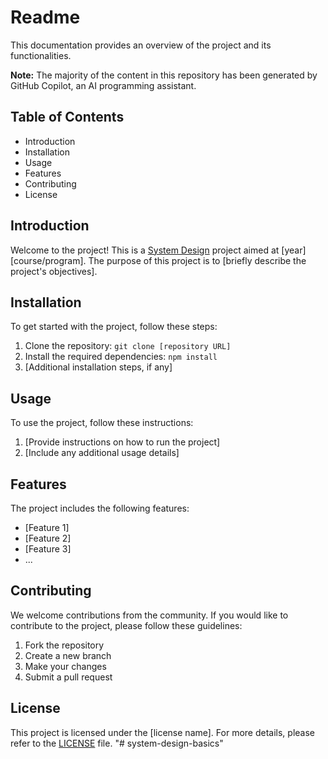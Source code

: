 # Readme

This documentation provides an overview of the project and its functionalities. 

**Note:** The majority of the content in this repository has been generated by GitHub Copilot, an AI programming assistant.

## Table of Contents

- Introduction
- Installation
- Usage
- Features
- Contributing
- License

## Introduction

Welcome to the project! This is a [System Design](https://en.wikipedia.org/wiki/System_design) project aimed at [year] [course/program]. The purpose of this project is to [briefly describe the project's objectives].

## Installation

To get started with the project, follow these steps:

1. Clone the repository: `git clone [repository URL]`
2. Install the required dependencies: `npm install`
3. [Additional installation steps, if any]

## Usage

To use the project, follow these instructions:

1. [Provide instructions on how to run the project]
2. [Include any additional usage details]

## Features

The project includes the following features:

- [Feature 1]
- [Feature 2]
- [Feature 3]
- ...

## Contributing

We welcome contributions from the community. If you would like to contribute to the project, please follow these guidelines:

1. Fork the repository
2. Create a new branch
3. Make your changes
4. Submit a pull request

## License

This project is licensed under the [license name]. For more details, please refer to the [LICENSE](LICENSE) file.
"# system-design-basics" 
